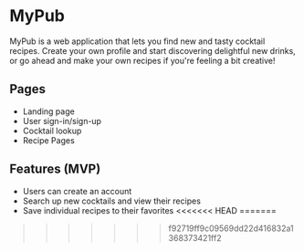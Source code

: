 # MyPub

MyPub is a web application that lets you find new and tasty cocktail recipes. Create your own profile and start discovering delightful new drinks, or go ahead and make your own recipes if you're feeling a bit creative!

## Pages

- Landing page
- User sign-in/sign-up
- Cocktail lookup
- Recipe Pages

## Features (MVP)

- Users can create an account
- Search up new cocktails and view their recipes
- Save individual recipes to their favorites
<<<<<<< HEAD
=======

>>>>>>> f92719ff9c09569dd22d416832a1368373421ff2
